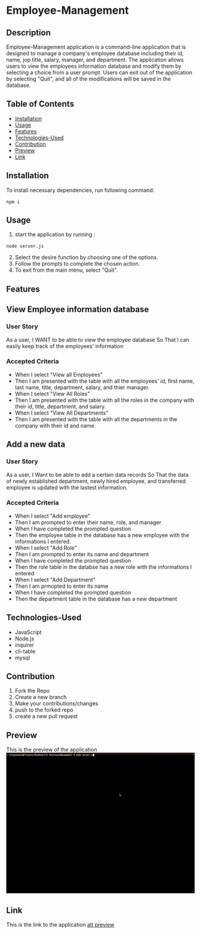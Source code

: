 # Employee-Management

## Description
Employee-Management application is a command-line application that is designed to manage a company's employee database including their id, name, jop title, salary, manager, and department. The application allows users to view the employees information database and modify them by selecting a choice from a user prompt. Users can exit out of the application by selecting "Quit", and all of the modifications will be saved in the database.  


## Table of Contents
- [Installation](#installation)
- [Usage](#usage)
- [Features](#features)
- [Technologies-Used](#technologies-used)
- [Contribution](#contribution)
- [Preview](#preview)
- [Link](#link)

## Installation 
To install necessary dependencies, run following command:
```
npm i

```

## Usage
1. start the application by running :
```
node server.js
```
2. Select the desire function by choosing one of the options.
3. Follow the prompts to complete the chosen action.
4. To exit from the main menu, select "Quit".


## Features

## View Employee information database
### User Story
As a user,
I WANT to be able to view the employee database 
So That I can easily keep track of the employees' information 

### Accepted Criteria
- When I select "View all Employees"
- Then I am presented with the table with all the employees'  id, first name, last name, title, department, salary, and thier manager.
- When I select "View All Roles"
- Then I am presented with the table with all the roles in the company with their id, title, department, and salary. 
- When I select "View All Departments"
- Then I am presented with the table with all the departments in the company with their id and name.


## Add a new data
### User Story
As a user, 
I Want to be able to add a certain data records
So That the data of newly established department, newly hired employee, and transferred employee is updated with the lastest information.


### Accepted Criteria
- When I select "Add employee"
- Then I am prompted to enter their name, role, and manager
- When I have completed the prompted question
- Then the employee table in the database has a new employee with the informations I entered.
- When I select "Add Role"
- Then I am prompted to enter its name and department 
- When I have completed the prompted question
- Then the role table in the databse has a new role with the informations I entered
- When I select "Add Department"
- Then I am prmopted to enter its name 
- When I have completed the prompted question
- Then the department table in the database has a new department 


## Technologies-Used
- JavaScript
- Node.js
- inquirer
- cli-table 
- mysql


## Contribution 
1. Fork the Repo 
2. Create a new branch 
3. Make your contributions/changes 
4. push to the forked repo 
5. create a new pull request


## Preview 

This is the preview of the application 
![alt preview](./img/employeeManagement.gif)

## Link

This is the link to the application
[alt preview]()
